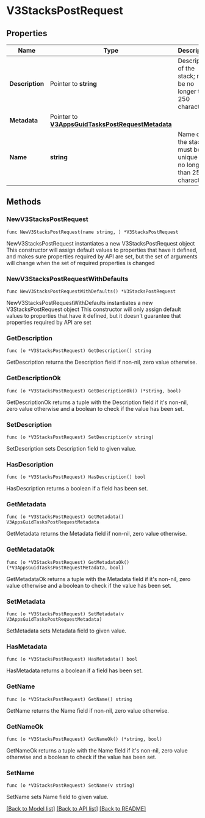 # V3StacksPostRequest

## Properties

Name | Type | Description | Notes
------------ | ------------- | ------------- | -------------
**Description** | Pointer to **string** | Description of the stack; must be no longer than 250 characters | [optional] 
**Metadata** | Pointer to [**V3AppsGuidTasksPostRequestMetadata**](V3AppsGuidTasksPostRequestMetadata.md) |  | [optional] 
**Name** | **string** | Name of the stack; must be unique and no longer than 250 characters | 

## Methods

### NewV3StacksPostRequest

`func NewV3StacksPostRequest(name string, ) *V3StacksPostRequest`

NewV3StacksPostRequest instantiates a new V3StacksPostRequest object
This constructor will assign default values to properties that have it defined,
and makes sure properties required by API are set, but the set of arguments
will change when the set of required properties is changed

### NewV3StacksPostRequestWithDefaults

`func NewV3StacksPostRequestWithDefaults() *V3StacksPostRequest`

NewV3StacksPostRequestWithDefaults instantiates a new V3StacksPostRequest object
This constructor will only assign default values to properties that have it defined,
but it doesn't guarantee that properties required by API are set

### GetDescription

`func (o *V3StacksPostRequest) GetDescription() string`

GetDescription returns the Description field if non-nil, zero value otherwise.

### GetDescriptionOk

`func (o *V3StacksPostRequest) GetDescriptionOk() (*string, bool)`

GetDescriptionOk returns a tuple with the Description field if it's non-nil, zero value otherwise
and a boolean to check if the value has been set.

### SetDescription

`func (o *V3StacksPostRequest) SetDescription(v string)`

SetDescription sets Description field to given value.

### HasDescription

`func (o *V3StacksPostRequest) HasDescription() bool`

HasDescription returns a boolean if a field has been set.

### GetMetadata

`func (o *V3StacksPostRequest) GetMetadata() V3AppsGuidTasksPostRequestMetadata`

GetMetadata returns the Metadata field if non-nil, zero value otherwise.

### GetMetadataOk

`func (o *V3StacksPostRequest) GetMetadataOk() (*V3AppsGuidTasksPostRequestMetadata, bool)`

GetMetadataOk returns a tuple with the Metadata field if it's non-nil, zero value otherwise
and a boolean to check if the value has been set.

### SetMetadata

`func (o *V3StacksPostRequest) SetMetadata(v V3AppsGuidTasksPostRequestMetadata)`

SetMetadata sets Metadata field to given value.

### HasMetadata

`func (o *V3StacksPostRequest) HasMetadata() bool`

HasMetadata returns a boolean if a field has been set.

### GetName

`func (o *V3StacksPostRequest) GetName() string`

GetName returns the Name field if non-nil, zero value otherwise.

### GetNameOk

`func (o *V3StacksPostRequest) GetNameOk() (*string, bool)`

GetNameOk returns a tuple with the Name field if it's non-nil, zero value otherwise
and a boolean to check if the value has been set.

### SetName

`func (o *V3StacksPostRequest) SetName(v string)`

SetName sets Name field to given value.



[[Back to Model list]](../README.md#documentation-for-models) [[Back to API list]](../README.md#documentation-for-api-endpoints) [[Back to README]](../README.md)


